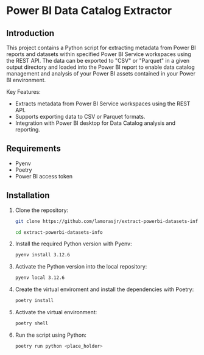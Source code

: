 # Power BI Data Catalog Extractor

## Introduction
This project contains a Python script for extracting metadata from Power BI reports and datasets within specified Power BI Service workspaces using the REST API. The data can be exported to "CSV" or "Parquet" in a given output directory and loaded into the Power BI report to enable data catalog management and analysis of your Power BI assets contained in your Power BI environment.

Key Features:
* Extracts metadata from Power BI Service workspaces using the REST API.
* Supports exporting data to CSV or Parquet formats.
* Integration with Power BI desktop for Data Catalog analysis and reporting.

## Requirements
* Pyenv
* Poetry
* Power BI access token

## Installation
1. Clone the repository:
    ```bash
    git clone https://github.com/lamorasjr/extract-powerbi-datasets-info.git

    cd extract-powerbi-datasets-info
    ```

2. Install the required Python version with Pyenv:
    ```bash
    pyenv install 3.12.6
    ```

3. Activate the Python version into the local repository:
    ```bash
    pyenv local 3.12.6
    ```

4. Create the virtual enviroment and install the dependencies with Poetry:
    ```bash
    poetry install
    ```

5. Activate the virtual environment:
    ```bash
    poetry shell
    ```

5. Run the script using Python:

    ```bash
    poetry run python <place_holder>
    ```
